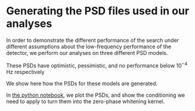 # Generating the PSD files used in our analyses

In order to demonstrate the different performance of the search under different assumptions about the low-frequency performance of the detector, we perform our analyses on three different PSD models.

These PSDs have optimistic, pessimistic, and no performance below $10^{-4}$ Hz respectively

We show here how the PSDs for these models are generated.

In [the python notebook](PSD_filter_images), we plot the PSDs, and show the conditioning we need to apply to turn them into the zero-phase whitening kernel.